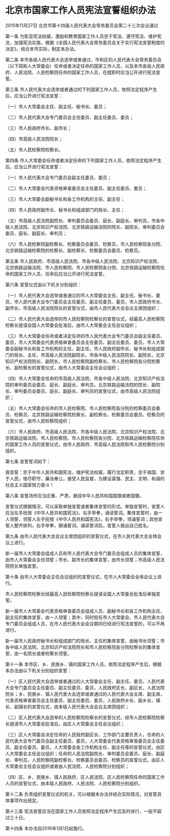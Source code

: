 # 北京市国家工作人员宪法宣誓组织办法

2015年11月27日 北京市第十四届人民代表大会常务委员会第二十三次会议通过

<!-- INFO END -->

第一条 为彰显宪法权威，激励和教育国家工作人员忠于宪法、遵守宪法、维护宪法，加强宪法实施，根据《全国人民代表大会常务委员会关于实行宪法宣誓制度的决定》，结合本市实际，制定本办法。

第二条 本市各级人民代表大会选举或者通过，市和区的人民代表大会常务委员会（以下简称人大常委会）任命或者决定任命的国家工作人员，以及本市各级人民政府、人民法院、人民检察院任命的国家工作人员，在就职时应当公开进行宪法宣誓。

第三条 市人民代表大会选举或者通过的下列国家工作人员，依照法定程序产生后，应当公开进行宪法宣誓：

（一）市人大常委会主任、副主任、秘书长、委员；

（二）市人民代表大会专门委员会主任委员、副主任委员、委员；

（三）市人民政府市长、副市长；

（四）市高级人民法院院长；

（五）市人民检察院检察长。

第四条 市人大常委会任命或者决定任命的下列国家工作人员，依照法定程序产生后，应当公开进行宪法宣誓：

（一）市人民代表大会专门委员会副主任委员、委员；

（二）市人大常委会代表资格审查委员会主任委员、副主任委员、委员；

（三）市人大常委会副秘书长和各工作机构的主任、副主任；

（四）市人民政府副市长、秘书长和组成部门的局长、主任；

（五）市高级人民法院副院长、审判委员会委员、庭长、副庭长、审判员，市各中级人民法院、北京知识产权法院、北京铁路运输法院的院长、副院长、审判委员会委员、庭长、副庭长、审判员；

（六）市人民检察院副检察长、检察委员会委员、检察员，市人民检察院各分院、北京铁路运输检察院的检察长、副检察长、检察委员会委员、检察员。

第五条 市人民政府、市高级人民法院、市各中级人民法院、北京知识产权法院、北京铁路运输法院、市人民检察院、市人民检察院各分院、北京铁路运输检察院任命的国家工作人员，任命后应当公开进行宪法宣誓。

第六条 宣誓仪式由以下机关分别组织：

（一）市人民代表大会选举或者通过的市人大常委会主任、副主任、秘书长、委员，市人民代表大会专门委员会主任委员、副主任委员、委员，市人民政府市长、副市长，市高级人民法院院长的宣誓仪式，由市人民代表大会会议主席团组织；

（二）市人民代表大会选举的市人民检察院检察长的宣誓仪式，经最高人民检察院检察长提请全国人大常委会批准后，由市人大常委会主任会议组织；

（三）市人大常委会任命或者决定任命的市人民代表大会专门委员会副主任委员、委员，市人大常委会代表资格审查委员会主任委员、副主任委员、委员，市人大常委会副秘书长和各工作机构的主任、副主任，市人民政府副市长、秘书长和组成部门的局长、主任，市高级人民法院副院长，市各中级人民法院院长、副院长，北京知识产权法院院长、副院长，市人民检察院副检察长，市人民检察院各分院检察长、副检察长的宣誓仪式，由市人大常委会主任会议组织；

（四）市人大常委会任命的市高级人民法院、市各中级人民法院、北京知识产权法院的审判委员会委员、庭长、副庭长、审判员，北京铁路运输法院的院长、副院长、审判委员会委员、庭长、副庭长、审判员的宣誓仪式，由市高级人民法院组织；

（五）市人大常委会任命的市人民检察院、市人民检察院各分院的检察委员会委员、检察员，北京铁路运输检察院检察长、副检察长、检察委员会委员、检察员的宣誓仪式，由市人民检察院组织；

（六）市人民政府、市高级人民法院、市各中级人民法院、北京知识产权法院、北京铁路运输法院、市人民检察院、市人民检察院各分院、北京铁路运输检察院任命的国家工作人员的宣誓仪式，由市人民政府、市高级人民法院和市人民检察院分别组织。

第七条 宣誓誓词如下：

我宣誓：忠于中华人民共和国宪法，维护宪法权威，履行法定职责，忠于祖国、忠于人民，恪尽职守、廉洁奉公，接受人民监督，为建设富强、民主、文明、和谐的社会主义国家努力奋斗！

第八条 宣誓场所应当庄重、严肃，悬挂中华人民共和国国旗或者国徽。

宣誓仪式根据情况，可以采取单独宣誓或者集体宣誓的形式。单独宣誓时，宣誓人应当左手抚按《中华人民共和国宪法》，右手举拳，诵读誓词。集体宣誓时，由一人领誓，领誓人左手抚按《中华人民共和国宪法》，右手举拳，领诵誓词；其他宣誓人整齐排列，右手举拳，跟诵誓词。诵读誓词后，宣誓人报出自己姓名。

第九条 由市人民代表大会会议主席团组织的宣誓仪式，在市人民代表大会全体会议上进行。

新一届市人大常委会组成人员和市人民代表大会专门委员会组成人员的集体宣誓，由市人大常委会主任领誓；市长、副市长的集体宣誓，由市长领誓；市高级人民法院院长单独宣誓。

第十条 由市人大常委会主任会议组织的宣誓仪式，在市人大常委会全体会议上进行。

市人民检察院检察长经最高人民检察院检察长提请全国人大常委会批准后单独宣誓。

新一届市人大常委会代表资格审查委员会组成人员、副秘书长和各工作机构主任、副主任的集体宣誓，由一人领誓；其中，同时担任市人大常委会、市人民代表大会专门委员会组成人员，在市人民代表大会会议期间已经进行宪法宣誓的，可以不再进行。

新一届市人民政府秘书长和组成部门的局长、主任的集体宣誓，由秘书长领誓；市各中级人民法院、北京知识产权法院院长和市人民检察院各分院检察长的集体宣誓，由一名院长或者检察长领誓。

第十一条 本市区、乡、民族乡、镇的国家工作人员，依照法定程序产生后，根据本办法由以下机关分别组织宣誓：

（一）区人民代表大会选举或者通过的人大常委会主任、副主任、委员，人民代表大会专门委员会主任委员、副主任委员、委员，人民政府区长、副区长，人民法院院长；乡、民族乡、镇人民代表大会选举或者通过的人民代表大会主席、副主席，代表资格审查委员会主任委员、副主任委员、委员，人民政府乡长、副乡长、镇长、副镇长的宣誓仪式，由本级人民代表大会会议主席团组织；

（二）区人民代表大会选举的人民检察院检察长的宣誓仪式，经市人民检察院检察长提请市人大常委会批准后，由区人大常委会主任会议组织；

（三）区人大常委会决定任命的人民政府副区长、工作部门主要负责人，任命的人民代表大会专门委员会副主任委员、委员，人大常委会代表资格审查委员会主任委员、副主任委员、委员，人大常委会各工作机构主任、副主任等的宣誓仪式，由区人大常委会主任会议组织；任命的人民法院副院长、审判委员会委员、庭长、副庭长、审判员，人民检察院副检察长、检察委员会委员、检察员的宣誓仪式，由区人大常委会主任会议组织或者由人民法院、人民检察院分别组织；

（四）区、乡、民族乡、镇人民政府，区人民法院，区人民检察院任命的国家工作人员的宣誓仪式，由本级人民政府、人民法院、人民检察院分别组织。

第十二条 负责组织宣誓仪式的机关，可以根据本办法并结合实际情况，对宣誓具体事项作出规定。

第十三条 宪法宣誓应当在国家工作人员依照法定程序产生后及时进行，一般不超过三十日。

第十四条 本办法自2016年1月1日起施行。